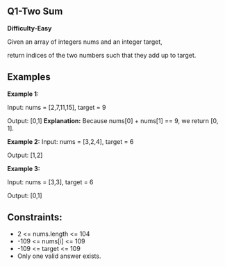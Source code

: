 **Q1-Two Sum**
-
 **Difficulty-Easy**
 
Given an array of integers nums and an integer target,

return indices of the two numbers such that they add up to target.

Examples
-

**Example 1:**

Input: nums = [2,7,11,15], target = 9

Output: [0,1]
**Explanation:**
Because nums[0] + nums[1] == 9, we return [0, 1].


**Example 2:**
Input: nums = [3,2,4], target = 6

Output: [1,2]



**Example 3:**

Input: nums = [3,3], target = 6

Output: [0,1]

Constraints:
-
- 2 <= nums.length <= 104
- -109 <= nums[i] <= 109
- -109 <= target <= 109
- Only one valid answer exists.
